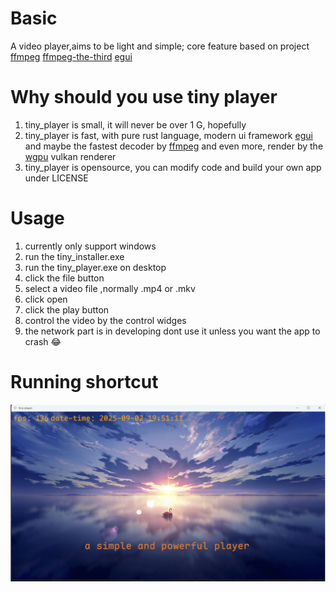 # Basic
A video player,aims to be light and simple;
core feature based on project
[ffmpeg](https://github.com/FFmpeg/FFmpeg)
[ffmpeg-the-third](https://github.com/shssoichiro/ffmpeg-the-third)
[egui](https://github.com/emilk/egui)
# Why should you use tiny player
1. tiny_player is small, it will never be over 1 G, hopefully
2. tiny_player is fast, with pure rust language, modern ui framework [egui](https://github.com/emilk/egui) and maybe the fastest decoder by [ffmpeg](https://github.com/FFmpeg/FFmpeg) and even more, render by the [wgpu](https://github.com/gfx-rs/wgpu) vulkan renderer
3. tiny_player is opensource, you can modify code and build your own app under LICENSE
# Usage
1. currently only support windows
2. run the tiny_installer.exe
3. run the tiny_player.exe on desktop
4. click the file button
5. select a video file ,normally .mp4 or .mkv
6. click open 
7. click the play button
8. control the video by the control widges
9. the network part is in developing dont use it unless you want the app to crash 😂
# Running shortcut
![project_show_image](resources/project_show_img.png) 
